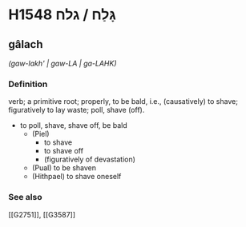 # H1548 גָּלַח / גלח

## gâlach

_(gaw-lakh' | ɡaw-LA | ɡa-LAHK)_

### Definition

verb; a primitive root; properly, to be bald, i.e., (causatively) to shave; figuratively to lay waste; poll, shave (off).

- to poll, shave, shave off, be bald
    - (Piel)
        - to shave
        - to shave off
        - (figuratively of devastation)
    - (Pual) to be shaven
    - (Hithpael) to shave oneself
### See also

[[G2751]], [[G3587]]

